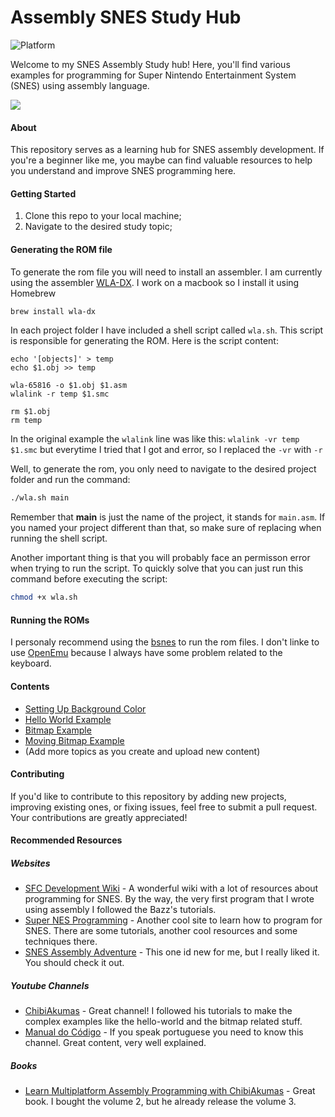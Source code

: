 # Assembly SNES Study Hub

![Platform][Platform] 

Welcome to my SNES Assembly Study hub! Here, you'll find various examples for programming for Super Nintendo Entertainment System (SNES) using assembly language.

<img src = https://proxy.olhardigital.com.br/wp-content/uploads/2023/10/imagem_2023-10-24_124051098.png>

#### About
This repository serves as a learning hub for SNES assembly development. If you're a beginner like me, you maybe can find valuable resources to help you understand and improve SNES programming here.

#### Getting Started
1. Clone this repo to your local machine;
2. Navigate to the desired study topic;

#### Generating the ROM file
To generate the rom file you will need to install an assembler.
I am currently using the assembler [WLA-DX](https://github.com/vhelin/wla-dx). I work on a macbook so I install it using Homebrew

``` bash
brew install wla-dx
```

In each project folder I have included a shell script called `wla.sh`. This script is responsible for generating the ROM. Here is the script content:

``` shell
echo '[objects]' > temp
echo $1.obj >> temp

wla-65816 -o $1.obj $1.asm
wlalink -r temp $1.smc

rm $1.obj
rm temp
```

In the original example the `wlalink` line was like this: `wlalink -vr temp $1.smc` but everytime I tried that I got and error, so I replaced the `-vr` with `-r`

Well, to generate the rom, you only need to navigate to the desired project folder and run the command:

``` bash
./wla.sh main
```

Remember that **main**  is just the name of the project, it stands for `main.asm`. If you named your project different than that, so make sure of replacing when running the shell script.

Another important thing is that you will probably face an permisson error when trying to run the script. To quickly solve that you can just run this command before executing the script:

``` bash
chmod +x wla.sh
```

#### Running the ROMs
I personaly recommend using the [bsnes](https://bsnes.org) to run the rom files.
I don't linke to use [OpenEmu](https://openemu.org) because I always have some problem related to the keyboard.

#### Contents

* [Setting Up Background Color](https://github.com/maganharenan/SNES/tree/main/background-color)
* [Hello World Example](https://github.com/maganharenan/SNES/tree/main/hello-world)
* [Bitmap Example](https://github.com/maganharenan/SNES/tree/main/bitmap)
* [Moving Bitmap Example](https://github.com/maganharenan/SNES/tree/main/moving-bitmap)
* (Add more topics as you create and upload new content)

#### Contributing
If you'd like to contribute to this repository by adding new projects, improving existing ones, or fixing issues, feel free to submit a pull request. Your contributions are greatly appreciated!

#### Recommended Resources

##### Websites
* [SFC Development Wiki](https://wiki.superfamicom.org) - A wonderful wiki with a lot of resources about programming for SNES. By the way, the very first program that I wrote using assembly I followed the Bazz's tutorials.
* [Super NES Programming](https://en.wikibooks.org/wiki/Super_NES_Programming) - Another cool site to learn how to program for SNES. There are some tutorials, another cool resources and some techniques there.
* [SNES Assembly Adventure](https://georgjz.github.io/snesaa01/) - This one id new for me, but I really liked it. You should check it out.

##### Youtube Channels
* [ChibiAkumas](https://www.youtube.com/@ChibiAkumas) - Great channel! I followed his tutorials to make the complex examples like the hello-world and the bitmap related stuff.
* [Manual do Código](https://www.youtube.com/watch?v=WoOVbPnpyjk&list=PLLFRf_pkM7b6Vi0ehPPovl1gQ5ubHTy5P) - If you speak portuguese you need to know this channel. Great content, very well explained.

##### Books
* [Learn Multiplatform Assembly Programming with ChibiAkumas](https://www.amazon.com/Learn-Multiplatform-Assembly-Programming-ChibiAkumas/dp/B0D2TV15LP/ref=sr_1_2?crid=23K2IU2TO7BLZ&dib=eyJ2IjoiMSJ9.zKXJ5odQirG7uRlQkwgZ1oflC7_iPdwY_uyAssG_x8kdyte-qEmS69vGU1wQRr0E.npqlDURFeXTXYwi_9cTywRJ-GrKr_eXIYV1_wyw6nfw&dib_tag=se&keywords=chibiakumas&qid=1717768793&sprefix=chibiakum%2Caps%2C261&sr=8-2) - Great book. I bought the volume 2, but he already release the volume 3.


[Platform]: https://img.shields.io/badge/platform%20-%20snes%20-%20lightblue